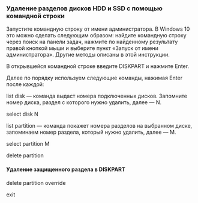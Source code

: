 ### Удаление разделов дисков HDD и SSD с помощью командной строки

Запустите командную строку от имени администратора. В Windows 10 это можно сделать следующим образом: найдите командную строку через поиск на панели задач, нажмите по найденному результату правой кнопкой мыши и выберите пункт «Запуск от имени администратора». Другие методы описаны в этой инструкции.

В открывшейся командной строке введите DISKPART и нажмите Enter.

Далее по порядку используем следующие команды, нажимая Enter после каждой:

list disk — команда выдаст номера подключенных дисков. Запомните номер диска, раздел с которого нужно удалить, далее — N.

select disk N

list partition — команда покажет номера разделов на выбранном диске, запоминаем номер раздела, который нужно удалить, далее — M.

select partition M

delete partition

#### Удаление защищенного раздела в DISKPART

delete partition override

exit